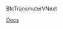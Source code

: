 BtcTransmuterVNext


[Docs](https://https://github.com/kukks/btctransmuter-vnext/blob/master/docs/index.md)